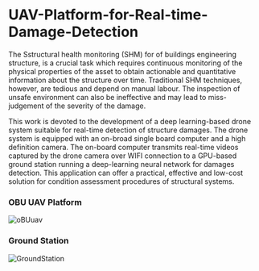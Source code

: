 # UAV-Platform-for-Real-time-Damage-Detection
The Sstructural health monitoring (SHM) for of buildings engineering structure, is a crucial task which requires continuous monitoring of the physical properties of the asset to obtain actionable and quantitative information about the structure over time. Traditional SHM techniques, however, are tedious and depend on manual labour. The inspection of unsafe environment can also be ineffective and may lead to miss-judgement of the severity of the damage.

This work is devoted to the development of a deep learning-based drone system suitable for real-time detection of structure damages. The drone system is equipped with an on-broad single board computer and a high definition camera. The on-board computer transmits real-time videos captured by the drone camera over WIFI connection to a GPU-based ground station running a deep-learning neural network for damages detection. This application can offer a practical, effective and low-cost solution for condition assessment procedures of structural systems.

### OBU UAV Platform

![oBUuav](https://user-images.githubusercontent.com/76107657/118628141-3e33fe80-b7c4-11eb-9524-137e2dec1465.png)
### Ground Station
![GroundStation](https://user-images.githubusercontent.com/76107657/118628132-3c6a3b00-b7c4-11eb-80ee-d1278be2dd33.png)

